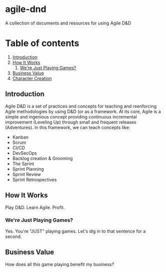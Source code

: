 # agile-dnd
A collection of documents and resources for using Agile D&amp;D

# Table of contents
1. [Introduction](#introduction)
2. [How It Works](#howitworks)
    1. [We're Just Playing Games?](#justgames)
3. [Business Value](#busval)
4. [Character Creation](/char/)

## Introduction <a name="introduction"></a>
Agile D&D is a set of practices and concepts for teaching and reenforcing Agile methodologies by using D&D (or as a framework.  At its core, Agile is a simple and ingenious concept providing continuous incremental improvement (Leveling Up) through small and frequent releases (Adventures). In this framework, we can teach concepts like:

* Kanban
* Scrum
* CI/CD
* DevSecOps
* Backlog creation & Grooming
* The Sprint
* Sprint Planning
* Sprint Review
* Sprint Retrospectives

## How It Works <a name="howitworks"></a>
Play D&D. Learn Agile. Profit.

### We're Just Playing Games? <a name="justgames"></a>
Yes. You're "JUST" playing games.  Let's dig in to that sentence for a second.

## Business Value <a name="busval"></a>
How does all this game playing benefit my business?
